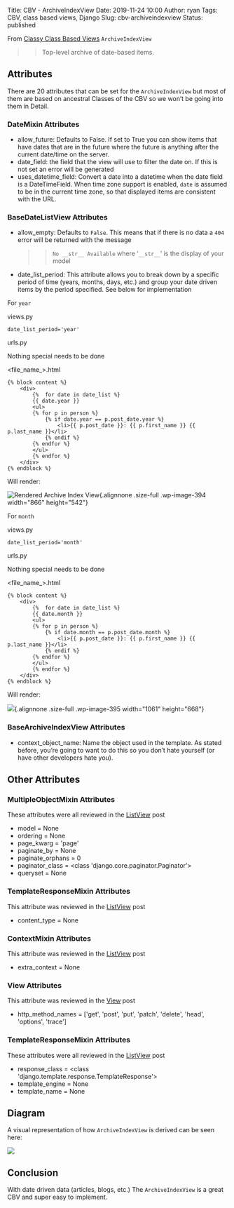 Title: CBV - ArchiveIndexView
Date: 2019-11-24 10:00
Author: ryan
Tags: CBV, class based views, Django
Slug: cbv-archiveindexview
Status: published

From [Classy Class Based Views](http://ccbv.co.uk/projects/Django/2.2/django.views.generic.dates/ArchiveIndexView/) `ArchiveIndexView`

> > Top-level archive of date-based items.

## Attributes

There are 20 attributes that can be set for the `ArchiveIndexView` but most of them are based on ancestral Classes of the CBV so we won’t be going into them in Detail.

### DateMixin Attributes

-   allow_future: Defaults to False. If set to True you can show items that have dates that are in the future where the future is anything after the current date/time on the server.
-   date_field: the field that the view will use to filter the date on. If this is not set an error will be generated
-   uses_datetime_field: Convert a date into a datetime when the date field is a DateTimeField. When time zone support is enabled, `date` is assumed to be in the current time zone, so that displayed items are consistent with the URL.

### BaseDateListView Attributes

-   allow_empty: Defaults to `False`. This means that if there is no data a `404` error will be returned with the message  

    > > `No __str__ Available` where ‘`__str__`’ is the display of your model

-   date_list_period: This attribute allows you to break down by a specific period of time (years, months, days, etc.) and group your date driven items by the period specified. See below for implementation

For `year`

views.py

    date_list_period='year'

urls.py

Nothing special needs to be done

\<file_name\_\>.html

    {% block content %}
        <div>
            {%  for date in date_list %}
            {{ date.year }}
            <ul>
            {% for p in person %}
                {% if date.year == p.post_date.year %}
                    <li>{{ p.post_date }}: {{ p.first_name }} {{ p.last_name }}</li>
                {% endif %}
            {% endfor %}
            </ul>
            {% endfor %}
        </div>
    {% endblock %}

Will render:

![Rendered Archive Index View](/images/uploads/2019/11/634B59DC-6BA6-4C5F-B969-E8B924123FFA.jpeg){.alignnone .size-full .wp-image-394 width="866" height="542"}

For `month`

views.py

    date_list_period='month'

urls.py

Nothing special needs to be done

\<file_name\_\>.html

    {% block content %}
        <div>
            {%  for date in date_list %}
            {{ date.month }}
            <ul>
            {% for p in person %}
                {% if date.month == p.post_date.month %}
                    <li>{{ p.post_date }}: {{ p.first_name }} {{ p.last_name }}</li>
                {% endif %}
            {% endfor %}
            </ul>
            {% endfor %}
        </div>
    {% endblock %}

Will render:

![](/images/uploads/2019/11/04B40CD4-3B85-440D-810D-4050727D6120.jpeg){.alignnone .size-full .wp-image-395 width="1061" height="668"}

### BaseArchiveIndexView Attributes

-   context_object_name: Name the object used in the template. As stated before, you’re going to want to do this so you don’t hate yourself (or have other developers hate you).

## Other Attributes

### MultipleObjectMixin Attributes

These attributes were all reviewed in the [ListView](/cbv-listview.html) post

-   model = None
-   ordering = None
-   page_kwarg = 'page'
-   paginate_by = None
-   paginate_orphans = 0
-   paginator_class = \<class 'django.core.paginator.Paginator'\>
-   queryset = None

### TemplateResponseMixin Attributes

This attribute was reviewed in the [ListView](/cbv-listview.html) post

-   content_type = None

### ContextMixin Attributes

This attribute was reviewed in the [ListView](/cbv-listview.html) post

-   extra_context = None

### View Attributes

This attribute was reviewed in the [View](/cbv-view.html) post

-   http_method_names = \['get', 'post', 'put', 'patch', 'delete', 'head', 'options', 'trace'\]

### TemplateResponseMixin Attributes

These attributes were all reviewed in the [ListView](/cbv-listview.html) post

-   response_class = \<class 'django.template.response.TemplateResponse'\>
-   template_engine = None
-   template_name = None

## Diagram

A visual representation of how `ArchiveIndexView` is derived can be seen here:

![](https://yuml.me/diagram/plain;/class/%5BMultipleObjectTemplateResponseMixin%7Bbg:white%7D%5D%5E-%5BArchiveIndexView%7Bbg:green%7D%5D,%20%5BTemplateResponseMixin%7Bbg:white%7D%5D%5E-%5BMultipleObjectTemplateResponseMixin%7Bbg:white%7D%5D,%20%5BBaseArchiveIndexView%7Bbg:white%7D%5D%5E-%5BArchiveIndexView%7Bbg:green%7D%5D,%20%5BBaseDateListView%7Bbg:white%7D%5D%5E-%5BBaseArchiveIndexView%7Bbg:white%7D%5D,%20%5BMultipleObjectMixin%7Bbg:white%7D%5D%5E-%5BBaseDateListView%7Bbg:white%7D%5D,%20%5BContextMixin%7Bbg:white%7D%5D%5E-%5BMultipleObjectMixin%7Bbg:white%7D%5D,%20%5BDateMixin%7Bbg:white%7D%5D%5E-%5BBaseDateListView%7Bbg:white%7D%5D,%20%5BView%7Bbg:lightblue%7D%5D%5E-%5BBaseDateListView%7Bbg:white%7D%5D.svg)

## Conclusion

With date driven data (articles, blogs, etc.) The `ArchiveIndexView` is a great CBV and super easy to implement.
